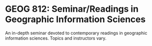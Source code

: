 # GEOG 812: Seminar/Readings in Geographic Information Sciences

An in-depth seminar devoted to contemporary readings in geographic information sciences. Topics and instructors vary.